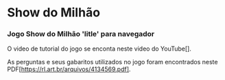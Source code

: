 # Show do Milhão

### Jogo Show do Milhão 'litle' para navegador

O video de tutorial do jogo se enconta neste video do YouTube[].

As perguntas e seus gabaritos utilizados no jogo foram encontrados neste PDF[https://rl.art.br/arquivos/4134569.pdf].